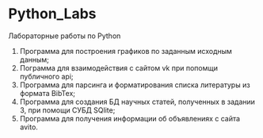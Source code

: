 # Python_Labs
<p>Лабораторные работы по Python</p>
<ol>
    <li>Программа для построения графиков по заданным исходным данным;</li>
    <li>Пограмма для взаимодействия с сайтом vk при попомщи публичного api;</li>
    <li>Программа для парсинга и форматирования списка литературы из формата BibTex;</li>
    <li>Программа для создания БД научных статей, полученных в задании 3, при помощи СУБД SQlite;</li>
    <li>Программа для получения информации об объявлениях с сайта avito.</li>
 </ol>
